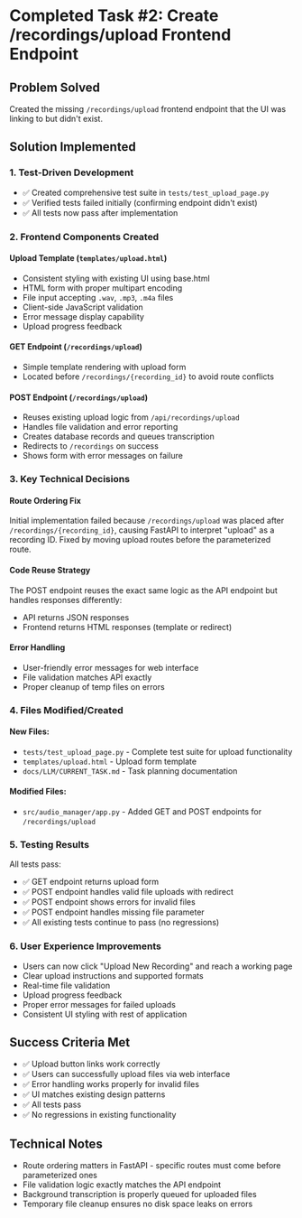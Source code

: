 # Completed Task #2: Create /recordings/upload Frontend Endpoint

## Problem Solved
Created the missing `/recordings/upload` frontend endpoint that the UI was linking to but didn't exist.

## Solution Implemented

### 1. Test-Driven Development
- ✅ Created comprehensive test suite in `tests/test_upload_page.py`
- ✅ Verified tests failed initially (confirming endpoint didn't exist)
- ✅ All tests now pass after implementation

### 2. Frontend Components Created

#### Upload Template (`templates/upload.html`)
- Consistent styling with existing UI using base.html
- HTML form with proper multipart encoding
- File input accepting `.wav`, `.mp3`, `.m4a` files
- Client-side JavaScript validation
- Error message display capability
- Upload progress feedback

#### GET Endpoint (`/recordings/upload`)
- Simple template rendering with upload form
- Located before `/recordings/{recording_id}` to avoid route conflicts

#### POST Endpoint (`/recordings/upload`)
- Reuses existing upload logic from `/api/recordings/upload`
- Handles file validation and error reporting
- Creates database records and queues transcription
- Redirects to `/recordings` on success
- Shows form with error messages on failure

### 3. Key Technical Decisions

#### Route Ordering Fix
Initial implementation failed because `/recordings/upload` was placed after `/recordings/{recording_id}`, causing FastAPI to interpret "upload" as a recording ID. Fixed by moving upload routes before the parameterized route.

#### Code Reuse Strategy
The POST endpoint reuses the exact same logic as the API endpoint but handles responses differently:
- API returns JSON responses
- Frontend returns HTML responses (template or redirect)

#### Error Handling
- User-friendly error messages for web interface
- File validation matches API exactly
- Proper cleanup of temp files on errors

### 4. Files Modified/Created

#### New Files:
- `tests/test_upload_page.py` - Complete test suite for upload functionality
- `templates/upload.html` - Upload form template
- `docs/LLM/CURRENT_TASK.md` - Task planning documentation

#### Modified Files:
- `src/audio_manager/app.py` - Added GET and POST endpoints for `/recordings/upload`

### 5. Testing Results
All tests pass:
- ✅ GET endpoint returns upload form
- ✅ POST endpoint handles valid file uploads with redirect
- ✅ POST endpoint shows errors for invalid files
- ✅ POST endpoint handles missing file parameter
- ✅ All existing tests continue to pass (no regressions)

### 6. User Experience Improvements
- Users can now click "Upload New Recording" and reach a working page
- Clear upload instructions and supported formats
- Real-time file validation
- Upload progress feedback
- Proper error messages for failed uploads
- Consistent UI styling with rest of application

## Success Criteria Met
- ✅ Upload button links work correctly
- ✅ Users can successfully upload files via web interface  
- ✅ Error handling works properly for invalid files
- ✅ UI matches existing design patterns
- ✅ All tests pass
- ✅ No regressions in existing functionality

## Technical Notes
- Route ordering matters in FastAPI - specific routes must come before parameterized ones
- File validation logic exactly matches the API endpoint
- Background transcription is properly queued for uploaded files
- Temporary file cleanup ensures no disk space leaks on errors